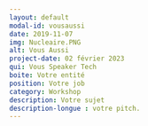 ```yaml
---
layout: default
modal-id: vousaussi
date: 2019-11-07
img: Nucleaire.PNG
alt: Vous Aussi
project-date: 02 février 2023
qui: Vous Speaker Tech
boite: Votre entité
position: Votre job
category: Workshop
description: Votre sujet
description-longue : votre pitch. 
---
```

